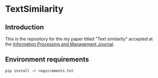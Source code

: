 # TextSimilarity

## Introduction

This is the repository for the my paper titled "Text similarity" accepted at the <a href="https:\\www.sciencedirect.com/science/article/pii/S0306457322001716">Information Processing and Management Journal</a>.

## Environment requirements

```
pip install -r requirements.txt
```